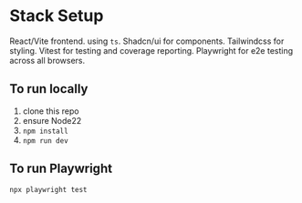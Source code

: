 # Stack Setup
React/Vite frontend. using `ts`.
Shadcn/ui for components.
Tailwindcss for styling.
Vitest for testing and coverage reporting.
Playwright for e2e testing across all browsers.

## To run locally
1. clone this repo
2. ensure Node22
3. `npm install`
4. `npm run dev`

## To run Playwright
`npx playwright test`
